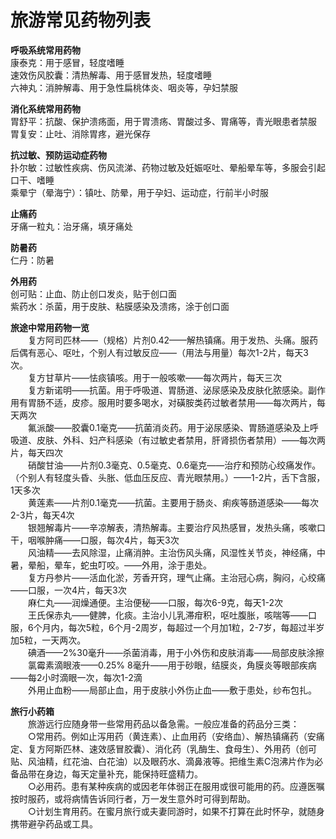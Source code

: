 # 旅游常见药物列表  
  
**呼吸系统常用药物**  
康泰克：用于感冒，轻度嗜睡  
速效伤风胶囊：清热解毒、用于感冒发热，轻度嗜睡  
六神丸：消肿解毒、用于急性扁桃体炎、咽炎等，孕妇禁服  
  
**消化系统常用药物**  
胃舒平：抗酸、保护溃疡面，用于胃溃疡、胃酸过多、胃痛等，青光眼患者禁服  
胃复安：止吐、消除胃疼，避光保存  
  
**抗过敏、预防运动症药物**  
扑尔敏：过敏性疾病、伤风流涕、药物过敏及妊娠呕吐、晕船晕车等，多服会引起口干、嗜睡  
乘晕宁（晕海宁）：镇吐、防晕，用于孕妇、运动症，行前半小时服  
  
**止痛药**  
牙痛一粒丸：治牙痛，填牙痛处  
  
**防暑药**  
仁丹：防暑  
  
**外用药**  
创可贴：止血、防止创口发炎，贴于创口面  
紫药水：杀菌，用于皮肤、粘膜感染及溃疡，涂于创口面  
  
**旅途中常用药物一览**  
&emsp;&emsp;复方阿司匹林——（规格）片剂0.42——解热镇痛。用于发热、头痛。服药后偶有恶心、呕吐，个别人有过敏反应——（用法与用量）每次1-2片，每天3次。  
&emsp;&emsp;复方甘草片——怯痰镇咳。用于一般咳嗽——每次两片，每天三次  
&emsp;&emsp;复方新诺明——抗菌。用于呼吸道、胃肠道、泌尿感染及皮肤化脓感染。副作用有胃肠不适，皮疹。服用时要多喝水，对磺胺类药过敏者禁用——每次两片，每天两次  
&emsp;&emsp;氟派酸——胶囊0.1毫克——抗菌消炎药。用于泌尿感染、胃肠道感染及上呼吸道、皮肤、外科、妇产科感染（有过敏史者禁用，肝肾损伤者禁用）——每次两片，每天四次  
&emsp;&emsp;硝酸甘油——片剂0.3毫克、0.5毫克、0.6毫克——治疗和预防心绞痛发作。（个别人有轻度头昏、头胀、低血压反应、青光眼禁用。）——1-2片，舌下含服，1天多次  
&emsp;&emsp;黄莲素——片剂0.1毫克——抗菌。主要用于肠炎、痢疾等肠道感染——每次2-3片，每天4次  
&emsp;&emsp;银翘解毒片——辛凉解表，清热解毒。主要治疗风热感冒，发热头痛，咳嗽口干，咽喉肿痛——口服，每次4片，每天3次  
&emsp;&emsp;风油精——去风除湿，止痛消肿。主治伤风头痛，风湿性关节炎，神经痛，中暑，晕船，晕车，蛇虫叮咬。——外用，涂于患处。  
&emsp;&emsp;复方丹参片——活血化淤，芳香开窍，理气止痛。主治冠心病，胸闷，心绞痛——口服，一次4片，每天3次  
&emsp;&emsp;麻仁丸——润燥通便。主治便秘——口服，每次6-9克，每天1-2次  
&emsp;&emsp;王氏保赤丸——健脾，化痰。主治小儿乳滞疳积，呕吐腹胀，咳喘等——口服，6个月内，每次5粒，6个月-2周岁，每超过一个月加1粒，2-7岁，每超过半岁加5粒，一天两次。  
&emsp;&emsp;碘酒——2%30毫升——杀菌消毒，用于小外伤和皮肤消毒——局部皮肤涂擦  
&emsp;&emsp;氯霉素滴眼液——0.25% 8毫升——用于砂眼，结膜炎，角膜炎等眼部疾病——每2小时滴眼一次，每次1-2滴  
&emsp;&emsp;外用止血粉——局部止血，用于皮肤小外伤止血——敷于患处，纱布包扎。  
  
**旅行小药箱**  
&emsp;&emsp;旅游远行应随身带一些常用药品以备急需。一般应准备的药品分三类：  
&emsp;&emsp;○常用药。例如止泻用药（黄连素）、止血用药（安络血）、解热镇痛药（安痛定、复方阿斯匹林、速效感冒胶囊）、消化药（乳酶生、食母生）、外用药（创可贴、风油精，红花油、白花油）以及眼药水、滴鼻液等。把维生素C泡沸片作为必备品带在身边，每天定量补充，能保持旺盛精力。  
&emsp;&emsp;○必用药。患有某种疾病的或因老年体弱正在服用或很可能用的药。应遵医嘱按时服药，或将病情告诉同行者，万一发生意外时可得到帮助。  
&emsp;&emsp;○计划生育用药。在蜜月旅行或夫妻同游时，如果不打算在此时怀孕，就随身携带避孕药品或工具。  